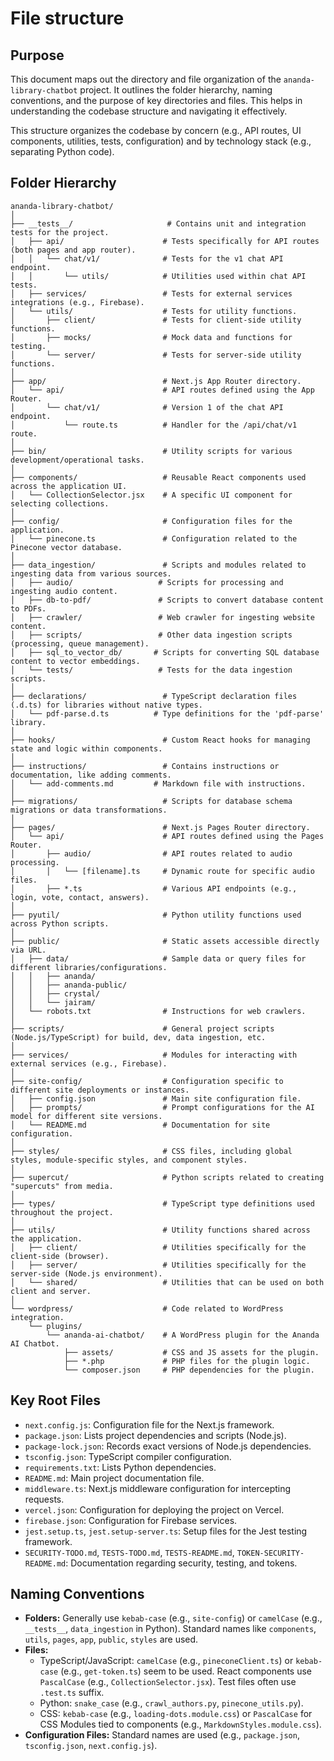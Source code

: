 # File structure

## Purpose

This document maps out the directory and file organization of the `ananda-library-chatbot` project. It outlines
the folder hierarchy, naming conventions, and the purpose of key directories and files. This helps in understanding
the codebase structure and navigating it effectively.

This structure organizes the codebase by concern (e.g., API routes, UI components, utilities, tests, configuration)
and by technology stack (e.g., separating Python code).

## Folder Hierarchy

```plaintext
ananda-library-chatbot/
│
├── __tests__/                     # Contains unit and integration tests for the project.
│   ├── api/                      # Tests specifically for API routes (both pages and app router).
│   │   └── chat/v1/              # Tests for the v1 chat API endpoint.
│   │       └── utils/            # Utilities used within chat API tests.
│   ├── services/                 # Tests for external services integrations (e.g., Firebase).
│   └── utils/                    # Tests for utility functions.
│       ├── client/               # Tests for client-side utility functions.
│       ├── mocks/                # Mock data and functions for testing.
│       └── server/               # Tests for server-side utility functions.
│
├── app/                          # Next.js App Router directory.
│   └── api/                      # API routes defined using the App Router.
│       └── chat/v1/              # Version 1 of the chat API endpoint.
│           └── route.ts          # Handler for the /api/chat/v1 route.
│
├── bin/                          # Utility scripts for various development/operational tasks.
│
├── components/                   # Reusable React components used across the application UI.
│   └── CollectionSelector.jsx    # A specific UI component for selecting collections.
│
├── config/                       # Configuration files for the application.
│   └── pinecone.ts               # Configuration related to the Pinecone vector database.
│
├── data_ingestion/               # Scripts and modules related to ingesting data from various sources.
│   ├── audio/                   # Scripts for processing and ingesting audio content.
│   ├── db-to-pdf/               # Scripts to convert database content to PDFs.
│   ├── crawler/                 # Web crawler for ingesting website content.
│   ├── scripts/                 # Other data ingestion scripts (processing, queue management).
│   ├── sql_to_vector_db/       # Scripts for converting SQL database content to vector embeddings.
│   └── tests/                   # Tests for the data ingestion scripts.
│
├── declarations/                 # TypeScript declaration files (.d.ts) for libraries without native types.
│   └── pdf-parse.d.ts          # Type definitions for the 'pdf-parse' library.
│
├── hooks/                        # Custom React hooks for managing state and logic within components.
│
├── instructions/                 # Contains instructions or documentation, like adding comments.
│   └── add-comments.md         # Markdown file with instructions.
│
├── migrations/                   # Scripts for database schema migrations or data transformations.
│
├── pages/                        # Next.js Pages Router directory.
│   └── api/                      # API routes defined using the Pages Router.
│       ├── audio/                # API routes related to audio processing.
│       │   └── [filename].ts     # Dynamic route for specific audio files.
│       ├── *.ts                  # Various API endpoints (e.g., login, vote, contact, answers).
│
├── pyutil/                       # Python utility functions used across Python scripts.
│
├── public/                       # Static assets accessible directly via URL.
│   ├── data/                     # Sample data or query files for different libraries/configurations.
│   │   ├── ananda/
│   │   ├── ananda-public/
│   │   ├── crystal/
│   │   └── jairam/
│   └── robots.txt                # Instructions for web crawlers.
│
├── scripts/                      # General project scripts (Node.js/TypeScript) for build, dev, data ingestion, etc.
│
├── services/                     # Modules for interacting with external services (e.g., Firebase).
│
├── site-config/                  # Configuration specific to different site deployments or instances.
│   ├── config.json               # Main site configuration file.
│   ├── prompts/                  # Prompt configurations for the AI model for different site versions.
│   └── README.md                 # Documentation for site configuration.
│
├── styles/                       # CSS files, including global styles, module-specific styles, and component styles.
│
├── supercut/                     # Python scripts related to creating "supercuts" from media.
│
├── types/                        # TypeScript type definitions used throughout the project.
│
├── utils/                        # Utility functions shared across the application.
│   ├── client/                   # Utilities specifically for the client-side (browser).
│   ├── server/                   # Utilities specifically for the server-side (Node.js environment).
│   └── shared/                   # Utilities that can be used on both client and server.
│
└── wordpress/                    # Code related to WordPress integration.
    └── plugins/
        └── ananda-ai-chatbot/    # A WordPress plugin for the Ananda AI Chatbot.
            ├── assets/           # CSS and JS assets for the plugin.
            ├── *.php             # PHP files for the plugin logic.
            └── composer.json     # PHP dependencies for the plugin.
```

## Key Root Files

- `next.config.js`: Configuration file for the Next.js framework.
- `package.json`: Lists project dependencies and scripts (Node.js).
- `package-lock.json`: Records exact versions of Node.js dependencies.
- `tsconfig.json`: TypeScript compiler configuration.
- `requirements.txt`: Lists Python dependencies.
- `README.md`: Main project documentation file.
- `middleware.ts`: Next.js middleware configuration for intercepting requests.
- `vercel.json`: Configuration for deploying the project on Vercel.
- `firebase.json`: Configuration for Firebase services.
- `jest.setup.ts`, `jest.setup-server.ts`: Setup files for the Jest testing framework.
- `SECURITY-TODO.md`, `TESTS-TODO.md`, `TESTS-README.md`, `TOKEN-SECURITY-README.md`: Documentation regarding
  security, testing, and tokens.

## Naming Conventions

- **Folders:** Generally use `kebab-case` (e.g., `site-config`) or `camelCase` (e.g., `__tests__`,
  `data_ingestion` in Python). Standard names like `components`, `utils`, `pages`, `app`, `public`,
  `styles` are used.
- **Files:**
  - TypeScript/JavaScript: `camelCase` (e.g., `pineconeClient.ts`) or `kebab-case` (e.g., `get-token.ts`)
    seem to be used. React components use `PascalCase` (e.g., `CollectionSelector.jsx`). Test files
    often use `.test.ts` suffix.
  - Python: `snake_case` (e.g., `crawl_authors.py`, `pinecone_utils.py`).
  - CSS: `kebab-case` (e.g., `loading-dots.module.css`) or `PascalCase` for CSS Modules tied to
    components (e.g., `MarkdownStyles.module.css`).
- **Configuration Files:** Standard names are used (e.g., `package.json`, `tsconfig.json`, `next.config.js`).
